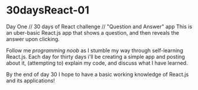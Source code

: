 # 30daysReact-01

Day One // 30 days of React challenge // "Question and Answer" app
This is an uber-basic React.js app that shows a question, and then reveals the answer upon clicking.

Follow me *programming noob* as I stumble my way through self-learning React.js. Each day for thirty days i'll be creating a simple app and posting about it, (attempting to) explain my code, and discuss what I have learned.

By the end of day 30 I hope to have a basic working knowledge of React.js and its applications!
